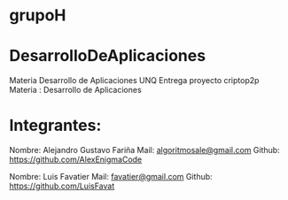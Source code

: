# grupoH
# DesarrolloDeAplicaciones
Materia Desarrollo de Aplicaciones UNQ
Entrega proyecto  criptop2p
Materia : Desarrollo de Aplicaciones
# Integrantes:

Nombre: Alejandro Gustavo Fariña
Mail: algoritmosale@gmail.com
Github: https://github.com/AlexEnigmaCode

Nombre: Luis Favatier
Mail: favatier@gmail.com
Github: https://github.com/LuisFavat

